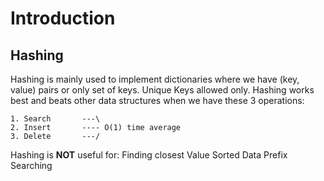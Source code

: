 # Introduction

## Hashing

Hashing is mainly used to implement dictionaries where we have (key, value) pairs or only set of keys.
Unique Keys allowed only.
Hashing works best and beats other data structures when we have these 3 operations:

    1. Search       ---\
    2. Insert       ---- O(1) time average
    3. Delete       ---/

Hashing is <strong>NOT</strong> useful for:
Finding closest Value
Sorted Data
Prefix Searching
